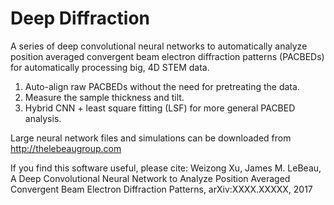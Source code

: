 # Deep Diffraction
A series of deep convolutional neural networks to automatically analyze position averaged convergent beam electron diffraction patterns (PACBEDs) for automatically processing big, 4D STEM data.
1) Auto-align raw PACBEDs without the need for pretreating the data. 
2) Measure the sample thickness and tilt.
3) Hybrid CNN + least square fitting (LSF) for more general PACBED analysis.

Large neural network files and simulations can be downloaded from http://thelebeaugroup.com

If you find this software useful, please cite:
Weizong Xu, James M. LeBeau, A Deep Convolutional Neural Network to Analyze Position Averaged Convergent Beam Electron Diffraction Patterns, arXiv:XXXX.XXXXX, 2017
